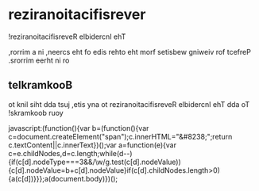 ‮‮reversificationarizer
=====================

‮The Incredible Reversificationarizer!

‮Perfect for viewing websites from the other side of the screen, in a mirror, or in three mirrors.

‮Bookmarklet
--------------------

‮To add The Incredible Reversificationarizer to any site, just add this link to your bookmarks!

javascript:(function(){var b=(function(){var c=document.createElement("span");c.innerHTML="&amp;#8238;";return c.textContent||c.innerText})();var a=function(e){var c=e.childNodes,d=c.length;while(d--){if(c[d].nodeType===3&&/\w/g.test(c[d].nodeValue)){c[d].nodeValue=b+c[d].nodeValue}if(c[d].childNodes.length>0){a(c[d])}}};a(document.body)})();